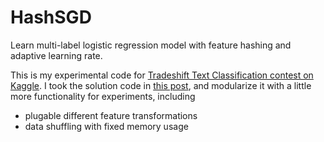 HashSGD
=======

Learn multi-label logistic regression model with feature hashing and adaptive learning rate.

This is my experimental code for [Tradeshift Text Classification contest on Kaggle](http://www.kaggle.com/c/tradeshift-text-classification).
I took the solution code in [this post](http://www.kaggle.com/c/tradeshift-text-classification/forums/t/10537/beat-the-benchmark-with-less-than-400mb-of-memory),
and modularize it with a little more functionality for experiments, including

  * plugable different feature transformations
  * data shuffling with fixed memory usage
